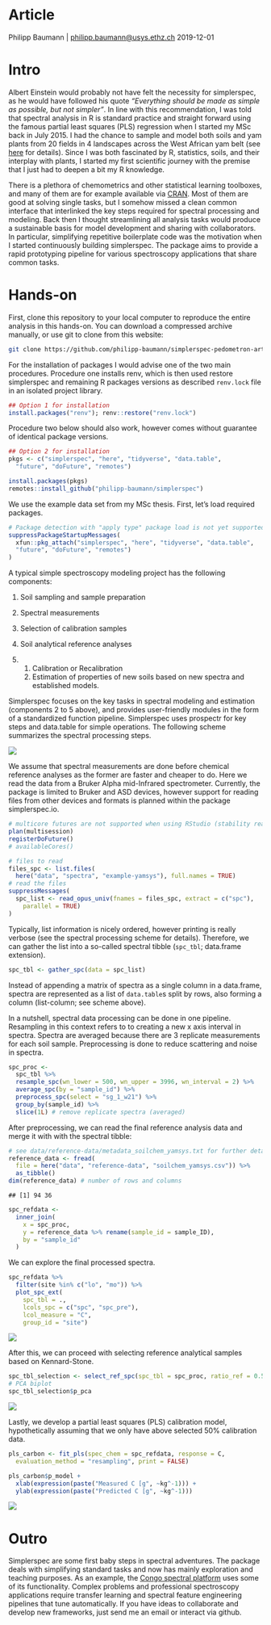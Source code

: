 Article
================
Philipp Baumann | <philipp.baumann@usys.ethz.ch>
2019-12-01

# Intro

Albert Einstein would probably not have felt the necessity for
simplerspec, as he would have followed his quote *“Everything should be
made as simple as possible, but not simpler”*. In line with this
recommendation, I was told that spectral analysis in R is standard
practice and straight forward using the famous partial least squares
(PLS) regression when I started my MSc back in July 2015. I had the
chance to sample and model both soils and yam plants from 20 fields in 4
landscapes across the West African yam belt (see
[here](http://yamsys.org) for details). Since I was both fascinated by
R, statistics, soils, and their interplay with plants, I started my
first scientific journey with the premise that I just had to deepen a
bit my R knowledge.

There is a plethora of chemometrics and other statistical learning
toolboxes, and many of them are for example available via
[CRAN](https://cran.r-project.org/). Most of them are good at solving
single tasks, but I somehow missed a clean common interface that
interlinked the key steps required for spectral processing and modeling.
Back then I thought streamlining all analysis tasks would produce a
sustainable basis for model development and sharing with collaborators.
In particular, simplifying repetitive boilerplate code was the
motivation when I started continuously building simplerspec. The package
aims to provide a rapid prototyping pipeline for various spectroscopy
applications that share common tasks.

# Hands-on

First, clone this repository to your local computer to reproduce the
entire analysis in this hands-on. You can download a compressed archive
manually, or use git to clone from this
website:

``` bash
git clone https://github.com/philipp-baumann/simplerspec-pedometron-article.git
```

For the installation of packages I would advise one of the two main
procedures. Procedure one installs renv, which is then used restore
simplerspec and remaining R packages versions as described `renv.lock`
file in an isolated project library.

``` r
## Option 1 for installation
install.packages("renv"); renv::restore("renv.lock")
```

Procedure two below should also work, however comes without guarantee of
identical package versions.

``` r
## Option 2 for installation
pkgs <- c("simplerspec", "here", "tidyverse", "data.table",
  "future", "doFuture", "remotes")
```

``` r
install.packages(pkgs)
remotes::install_github("philipp-baumann/simplerspec")
```

We use the example data set from my MSc thesis. First, let’s load
required
packages.

``` r
# Package detection with "apply type" package load is not yet supported in renv
suppressPackageStartupMessages(
  xfun::pkg_attach("simplerspec", "here", "tidyverse", "data.table",
  "future", "doFuture", "remotes")
)
```

A typical simple spectroscopy modeling project has the following
components:

1.  Soil sampling and sample preparation

2.  Spectral measurements

3.  Selection of calibration samples

4.  Soil analytical reference analyses

5.  1.  Calibration or Recalibration
    2.  Estimation of properties of new soils based on new spectra and
        established models.

Simplerspec focuses on the key tasks in spectral modeling and estimation
(components 2 to 5 above), and provides user-friendly modules in the
form of a standardized function pipeline. Simplerspec uses prospectr for
key steps and data.table for simple operations. The following scheme
summarizes the spectral processing steps.

![](img/simplerspec-read-proc-tibble.png)<!-- -->

We assume that spectral measurements are done before chemical reference
analyses as the former are faster and cheaper to do. Here we read the
data from a Bruker Alpha mid-Infrared spectrometer. Currently, the
package is limited to Bruker and ASD devices, however support for
reading files from other devices and formats is planned within the
package
simplerspec.io.

``` r
# multicore futures are not supported when using RStudio (stability reasons)
plan(multisession)
registerDoFuture()
# availableCores()

# files to read
files_spc <- list.files(
  here("data", "spectra", "example-yamsys"), full.names = TRUE)
# read the files
suppressMessages(
  spc_list <- read_opus_univ(fnames = files_spc, extract = c("spc"),
    parallel = TRUE)
)
```

Typically, list information is nicely ordered, however printing is
really verbose (see the spectral processing scheme for details).
Therefore, we can gather the list into a so-called spectral tibble
(`spc_tbl`; data.frame extension).

``` r
spc_tbl <- gather_spc(data = spc_list)
```

Instead of appending a matrix of spectra as a single column in a
data.frame, spectra are represented as a list of `data.table`s split by
rows, also forming a column (list-column; see scheme above).

In a nutshell, spectral data processing can be done in one pipeline.
Resampling in this context refers to to creating a new x axis interval
in spectra. Spectra are averaged because there are 3 replicate
measurements for each soil sample. Preprocessing is done to reduce
scattering and noise in spectra.

``` r
spc_proc <- 
  spc_tbl %>%
  resample_spc(wn_lower = 500, wn_upper = 3996, wn_interval = 2) %>%
  average_spc(by = "sample_id") %>%
  preprocess_spc(select = "sg_1_w21") %>%
  group_by(sample_id) %>%
  slice(1L) # remove replicate spectra (averaged)
```

After preprocessing, we can read the final reference analysis data and
merge it with with the spectral
tibble:

``` r
# see data/reference-data/metadata_soilchem_yamsys.txt for further details
reference_data <- fread(
  file = here("data", "reference-data", "soilchem_yamsys.csv")) %>%
  as_tibble()
dim(reference_data) # number of rows and columns
```

    ## [1] 94 36

``` r
spc_refdata <- 
  inner_join(
    x = spc_proc,
    y = reference_data %>% rename(sample_id = sample_ID),
    by = "sample_id"
  )
```

We can explore the final processed spectra.

``` r
spc_refdata %>%
  filter(site %in% c("lo", "mo")) %>% 
  plot_spc_ext(
    spc_tbl = .,
    lcols_spc = c("spc", "spc_pre"),
    lcol_measure = "C",
    group_id = "site")
```

![](README_files/figure-gfm/spc-refdata-plot-1.png)<!-- -->

After this, we can proceed with selecting reference analytical samples
based on Kennard-Stone.

``` r
spc_tbl_selection <- select_ref_spc(spc_tbl = spc_proc, ratio_ref = 0.5)
# PCA biplot
spc_tbl_selection$p_pca
```

![](README_files/figure-gfm/unnamed-chunk-11-1.png)<!-- -->

Lastly, we develop a partial least squares (PLS) calibration model,
hypothetically assuming that we only have above selected 50% calibration
data.

``` r
pls_carbon <- fit_pls(spec_chem = spc_refdata, response = C,
  evaluation_method = "resampling", print = FALSE)
```

``` r
pls_carbon$p_model +
  xlab(expression(paste("Measured C [g", ~kg^-1))) +
  ylab(expression(paste("Predicted C [g", ~kg^-1)))
```

![](README_files/figure-gfm/unnamed-chunk-13-1.png)<!-- -->

# Outro

Simplerspec are some first baby steps in spectral adventures. The
package deals with simplifying standard tasks and now has mainly
exploration and teaching purposes. As an example, the [Congo spectral
platform](https://sae-interactive-data.ethz.ch/simplerspec.drc/) uses
some of its functionality. Complex problems and professional
spectroscopy applications require transfer learning and spectral feature
engineering pipelines that tune automatically. If you have ideas to
collaborate and develop new frameworks, just send me an email or
interact via github.
